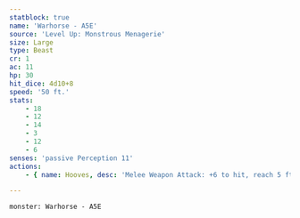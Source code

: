 ```yaml
---
statblock: true
name: 'Warhorse - A5E'
source: 'Level Up: Monstrous Menagerie'
size: Large
type: Beast
cr: 1
ac: 11
hp: 30
hit_dice: 4d10+8
speed: '50 ft.'
stats:
    - 18
    - 12
    - 14
    - 3
    - 12
    - 6
senses: 'passive Perception 11'
actions:
    - { name: Hooves, desc: 'Melee Weapon Attack: +6 to hit, reach 5 ft., one target. Hit: 7 (1d6+4) bludgeoning damage. If the horse moves at least 20 feet straight towards the target before the attack, the target makes a DC 14 Strength saving throw, falling prone on a failure.' }

---
```

```statblock
monster: Warhorse - A5E
```
